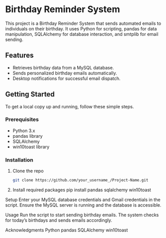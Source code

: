 # Birthday Reminder System

This project is a Birthday Reminder System that sends automated emails to individuals on their birthday. It uses Python for scripting, pandas for data manipulation, SQLAlchemy for database interaction, and smtplib for email sending.

## Features

- Retrieves birthday data from a MySQL database.
- Sends personalized birthday emails automatically.
- Desktop notifications for successful email dispatch.

## Getting Started

To get a local copy up and running, follow these simple steps.

### Prerequisites

- Python 3.x
- pandas library
- SQLAlchemy
- win10toast library

### Installation

1. Clone the repo
   ```sh
   git clone https://github.com/your_username_/Project-Name.git

2. Install required packages
pip install pandas sqlalchemy win10toast

Setup
Enter your MySQL database credentials and Gmail credentials in the script.
Ensure the MySQL server is running and the database is accessible.

Usage
Run the script to start sending birthday emails. The system checks for today’s birthdays and sends emails accordingly.


Acknowledgments
Python
pandas
SQLAlchemy
win10toast
